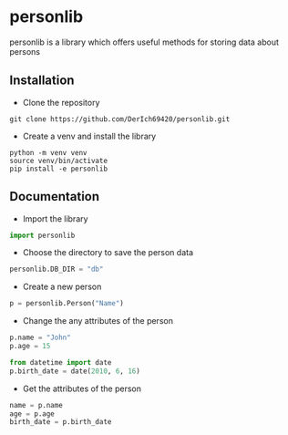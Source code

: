 # personlib

personlib is a library which offers useful methods for storing data about persons

## Installation

- Clone the repository
```
git clone https://github.com/DerIch69420/personlib.git
```

- Create a venv and install the library
```
python -m venv venv
source venv/bin/activate
pip install -e personlib
```

## Documentation

- Import the library
```py
import personlib
```

- Choose the directory to save the person data
```py
personlib.DB_DIR = "db"
```

- Create a new person
```py
p = personlib.Person("Name")
```

- Change the any attributes of the person
```py
p.name = "John"
p.age = 15

from datetime import date
p.birth_date = date(2010, 6, 16)
```

- Get the attributes of the person
```py
name = p.name
age = p.age
birth_date = p.birth_date
```
